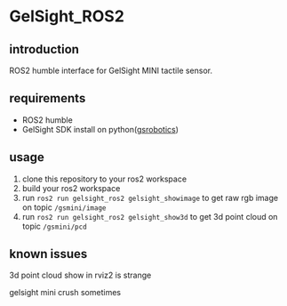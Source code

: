 # GelSight_ROS2
## introduction
ROS2 humble interface for GelSight MINI tactile sensor.

## requirements
- ROS2 humble
- GelSight SDK install on python([gsrobotics](https://github.com/gelsightinc/gsrobotics))

## usage
1. clone this repository to your ros2 workspace
2. build your ros2 workspace
3. run `ros2 run gelsight_ros2 gelsight_showimage` to get raw rgb image on topic `/gsmini/image`
4. run `ros2 run gelsight_ros2 gelsight_show3d` to get 3d point cloud on topic `/gsmini/pcd`

## known issues

3d point cloud show in rviz2 is strange

gelsight mini crush sometimes